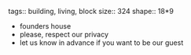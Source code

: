 tags:: building, living, block
size:: 324
shape:: 18*9

- founders house
- please, respect our privacy
- let us know in advance if you want to be our guest